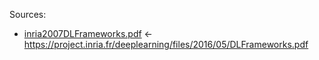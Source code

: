 Sources:
- [inria2007DLFrameworks.pdf](inria2007DLFrameworks.pdf) <- https://project.inria.fr/deeplearning/files/2016/05/DLFrameworks.pdf
